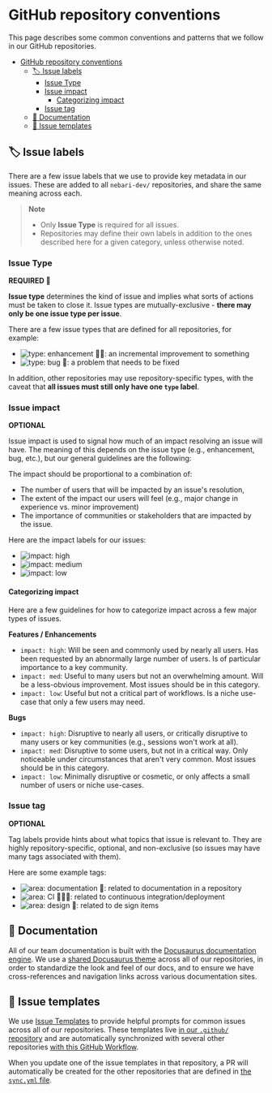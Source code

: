 # GitHub repository conventions

This page describes some common conventions and patterns that we follow in our GitHub repositories.

- [GitHub repository conventions](#github-repository-conventions)
  - [:label: Issue labels](#label-issue-labels)
    - [Issue Type](#issue-type)
    - [Issue impact](#issue-impact)
      - [Categorizing impact](#categorizing-impact)
    - [Issue tag](#issue-tag)
  - [:book: Documentation](#book-documentation)
  - [:pencil: Issue templates](#pencil-issue-templates)

## :label: Issue labels

There are a few issue labels that we use to provide key metadata in our issues.
These are added to all `nebari-dev/` repositories, and share the same meaning across each.

> **Note**
> - Only **Issue Type** is required for all issues.
> - Repositories may define their own labels in addition to the ones described here for a given category, unless otherwise noted.

### Issue Type

**REQUIRED :pushpin:**

**Issue type** determines the kind of issue and implies what sorts of actions must be taken to close it.
Issue types are mutually-exclusive - **there may only be one issue type per issue**.

There are a few issue types that are defined for all repositories, for example:

* ![type: enhancement 💅🏼](https://img.shields.io/badge/-type:enhancement%20💅🏼-6C87D9.svg): an incremental improvement to something
* ![type: bug 🐛](https://img.shields.io/badge/-type:bug%20🐛-6C87D9.svg): a problem that needs to be fixed

In addition, other repositories may use repository-specific types, with the caveat that **all issues must still only have one `type` label**.

### Issue impact

**OPTIONAL**

Issue impact is used to signal how much of an impact resolving an issue will have.
The meaning of this depends on the issue type (e.g., enhancement, bug, etc.), but our general guidelines are the following:

The impact should be proportional to a combination of:

- The number of users that will be impacted by an issue's resolution,
- The extent of the impact our users will feel (e.g., major change in experience vs. minor improvement)
- The importance of communities or stakeholders that are impacted by the issue.

Here are the impact labels for our issues:

- ![impact: high](https://img.shields.io/badge/-impact:%20high-6C87D9.svg)
- ![impact: medium](https://img.shields.io/badge/-impact:%20medium-6C87D9.svg)
- ![impact: low](https://img.shields.io/badge/-impact:%20low-6C87D9.svg)

#### Categorizing impact

Here are a few guidelines for how to categorize impact across a few major types of issues.

**Features / Enhancements**
- `impact: high`: Will be seen and commonly used by nearly all users. Has been requested by an abnormally large number of users. Is of particular importance to a key community.
- `impact: med`: Useful to many users but not an overwhelming amount. Will be a less-obvious improvement. Most issues should be in this category.
- `impact: low`: Useful but not a critical part of workflows. Is a niche use-case that only a few users may need.

**Bugs**
- `impact: high`: Disruptive to nearly all users, or critically disruptive to many users or key communities (e.g., sessions won't work at all).
- `impact: med`: Disruptive to some users, but not in a critical way. Only noticeable under circumstances that aren't very common. Most issues should be in this category.
- `impact: low`: Minimally disruptive or cosmetic, or only affects a small number of users or niche use-cases.

### Issue tag

**OPTIONAL**

Tag labels provide hints about what topics that issue is relevant to.
They are highly repository-specific, optional, and non-exclusive (so issues may have many tags associated with them).

Here are some example tags:

* ![area: documentation 📖](https://img.shields.io/badge/-area:%20documentation%20📖-6FB7BF.svg): related to documentation in a repository
* ![area: CI 👷🏽‍♀️](https://img.shields.io/badge/-area:%20ci%20👷🏽‍♀️-6FB7BF.svg): related to continuous integration/deployment
* ![area: design 🎨](https://img.shields.io/badge/-area:%20design%20🎨-6FB7BF.svg): related to de sign items

## :book: Documentation

All of our team documentation is built with the [Docusaurus documentation engine](https://www.sphinx-doc.org/en/master/).
We use a [shared Docusaurus theme](https://github.com/nebari-dev/sphinx-2i2c-theme/blob/main/docs/index.md) across all of our repositories, in order to standardize the look and feel of our docs, and to ensure we have cross-references and navigation links across various documentation sites.

## :pencil: Issue templates

We use [Issue Templates](https://docs.github.com/en/communities/using-templates-to-encourage-useful-issues-and-pull-requests/configuring-issue-templates-for-your-repository) to provide helpful prompts for common issues across all of our repositories.
These templates live [in our `.github/` repository](https://github.com/nebari-dev/.github) and are automatically synchronized with several other repositories [with this GitHub Workflow](https://github.com/nebari-dev/.github/blob/main/.github/workflows/sync-issue-templates.yaml).

When you update one of the issue templates in that repository, a PR will automatically be created for the other repositories that are defined in [the `sync.yml` file](https://github.com/nebari-dev/.github/blob/main/.github/sync.yml).
